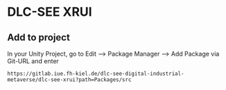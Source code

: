 # DLC-SEE XRUI

## Add to project

In your Unity Project, go to Edit --> Package Manager --> Add Package via Git-URL and enter

```
https://gitlab.iue.fh-kiel.de/dlc-see-digital-industrial-metaverse/dlc-see-xrui?path=Packages/src
```